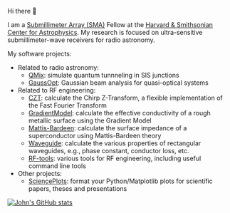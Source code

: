 Hi there 👋

I am a [Submillimeter Array (SMA)](https://www.cfa.harvard.edu/sma/) Fellow at the [Harvard & Smithsonian Center for Astrophysics](https://www.cfa.harvard.edu/). My research is focused on ultra-sensitive submillimeter-wave receivers for radio astronomy.

My software projects:

- Related to radio astronomy:
    - [QMix](https://github.com/garrettj403/QMix): simulate quantum tunnneling in SIS junctions
    - [GaussOpt](https://github.com/garrettj403/GaussOpt): Gaussian beam analysis for quasi-optical systems
- Related to RF engineering:
    - [CZT](https://github.com/garrettj403/CZT): calculate the Chirp Z-Transform, a flexible implementation of the Fast Fourier Transform
    - [GradientModel](https://github.com/garrettj403/GradientModel): calculate the effective conductivity of a rough metallic surface using the Gradient Model
    - [Mattis-Bardeen](https://github.com/garrettj403/Mattis-Bardeen): calculate the surface impedance of a superconductor using Mattis-Bardeen theory
    - [Waveguide](https://github.com/garrettj403/Waveguide): calculate the various properties of rectangular waveguides, e.g., phase constant, conductor loss, etc.
    - [RF-tools](https://github.com/garrettj403/RF-tools): various tools for RF engineering, including useful command line tools
- Other projects:
    - [SciencePlots](https://github.com/garrettj403/SciencePlots): format your Python/Matplotlib plots for scientific papers, theses and presentations


[![John's GitHub stats](https://github-readme-stats.vercel.app/api?username=garrettj403)](https://github.com/garrettj403/github-readme-stats)
